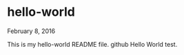 hello-world
============
February 8, 2016

This is my hello-world README file.
github Hello World test.
